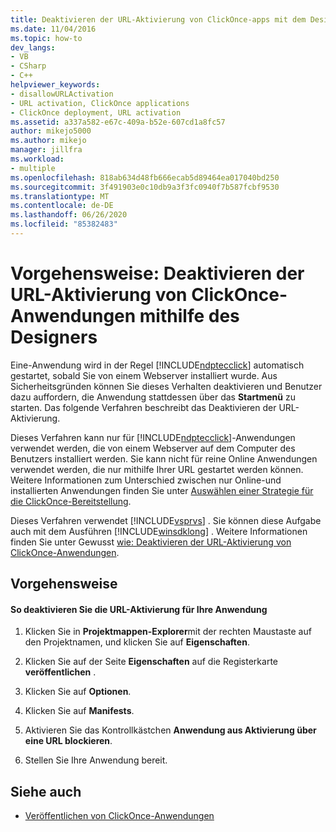 ```yaml
---
title: Deaktivieren der URL-Aktivierung von ClickOnce-apps mit dem Designer
ms.date: 11/04/2016
ms.topic: how-to
dev_langs:
- VB
- CSharp
- C++
helpviewer_keywords:
- disallowURLActivation
- URL activation, ClickOnce applications
- ClickOnce deployment, URL activation
ms.assetid: a337a582-e67c-409a-b52e-607cd1a8fc57
author: mikejo5000
ms.author: mikejo
manager: jillfra
ms.workload:
- multiple
ms.openlocfilehash: 818ab634d48fb666ecab5d89464ea017040bd250
ms.sourcegitcommit: 3f491903e0c10db9a3f3fc0940f7b587fcbf9530
ms.translationtype: MT
ms.contentlocale: de-DE
ms.lasthandoff: 06/26/2020
ms.locfileid: "85382483"
---
```

# <a name="how-to-disable-url-activation-of-clickonce-applications-by-using-the-designer"></a>Vorgehensweise: Deaktivieren der URL-Aktivierung von ClickOnce-Anwendungen mithilfe des Designers
Eine-Anwendung wird in der Regel [!INCLUDE[ndptecclick](../deployment/includes/ndptecclick_md.md)] automatisch gestartet, sobald Sie von einem Webserver installiert wurde. Aus Sicherheitsgründen können Sie dieses Verhalten deaktivieren und Benutzer dazu auffordern, die Anwendung stattdessen über das **Startmenü** zu starten. Das folgende Verfahren beschreibt das Deaktivieren der URL-Aktivierung.

 Dieses Verfahren kann nur für [!INCLUDE[ndptecclick](../deployment/includes/ndptecclick_md.md)]-Anwendungen verwendet werden, die von einem Webserver auf dem Computer des Benutzers installiert werden. Sie kann nicht für reine Online Anwendungen verwendet werden, die nur mithilfe Ihrer URL gestartet werden können. Weitere Informationen zum Unterschied zwischen nur Online-und installierten Anwendungen finden Sie unter [Auswählen einer Strategie für die ClickOnce-Bereitstellung](../deployment/choosing-a-clickonce-deployment-strategy.md).

 Dieses Verfahren verwendet [!INCLUDE[vsprvs](../code-quality/includes/vsprvs_md.md)] . Sie können diese Aufgabe auch mit dem Ausführen [!INCLUDE[winsdklong](../deployment/includes/winsdklong_md.md)] . Weitere Informationen finden Sie unter Gewusst [wie: Deaktivieren der URL-Aktivierung von ClickOnce-Anwendungen](../deployment/how-to-disable-url-activation-of-clickonce-applications.md).

## <a name="procedure"></a>Vorgehensweise

#### <a name="to-disable-url-activation-for-your-application"></a>So deaktivieren Sie die URL-Aktivierung für Ihre Anwendung

1. Klicken Sie in **Projektmappen-Explorer**mit der rechten Maustaste auf den Projektnamen, und klicken Sie auf **Eigenschaften**.

2. Klicken Sie auf der Seite **Eigenschaften** auf die Registerkarte **veröffentlichen** .

3. Klicken Sie auf **Optionen**.

4. Klicken Sie auf **Manifests**.

5. Aktivieren Sie das Kontrollkästchen **Anwendung aus Aktivierung über eine URL blockieren**.

6. Stellen Sie Ihre Anwendung bereit.

## <a name="see-also"></a>Siehe auch
- [Veröffentlichen von ClickOnce-Anwendungen](../deployment/publishing-clickonce-applications.md)